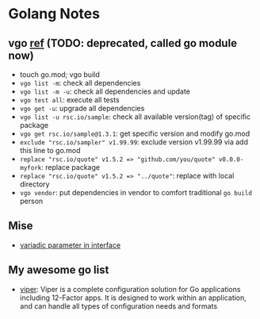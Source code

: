 # Golang Notes
## vgo [ref](https://zhuanlan.zhihu.com/p/33926171) (TODO: deprecated, called go module now)
+ touch go.mod; vgo build
+ `vgo list -m`: check all dependencies
+ `vgo list -m -u`: check all dependencies and update
+ `vgo test all`: execute all tests
+ `vgo get -u`: upgrade all dependencies
+ `vgo list -u rsc.io/sample`: check all available version(tag) of specific package
+ `vgo get rsc.io/sample@1.3.1`: get specific version and modify go.mod
+ `exclude "rsc.io/sampler" v1.99.99`: exclude version v1.99.99 via add this line to go.mod
+ `replace "rsc.io/quote" v1.5.2 => "github.com/you/quote" v0.0.0-myfork`: replace package
+ `replace "rsc.io/quote" v1.5.2 => "../quote"`: replace with local directory
+ `vgo vendor`: put dependencies in vendor to comfort traditional `go build` person

## Mise
+ [variadic parameter in interface](https://github.com/go-kit/kit/blob/master/metrics/metrics.go)

## My awesome go list
+ [viper](https://github.com/spf13/viper): Viper is a complete configuration solution for Go applications including 12-Factor apps. It is designed to work within an application, and can handle all types of configuration needs and formats
